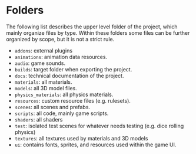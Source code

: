 # Folders
The following list describes the upper level folder of the project, which mainly organize files by type. Within these folders some files can be further organized by scope, but it is not a strict rule.
- `addons`: external plugins
- `animations`: animation data resources.
- `audio`: game sounds.
- `builds`: target folder when exporting the project.
- `docs`: technical documentation of the project.
- `materials`: all materials.
- `models`: all 3D model files.
- `physics_materials`: all physics materials.
- `resources`: custom resource files (e.g. rulesets).
- `scenes`: all scenes and prefabs.
- `scripts`: all code, mainly game scripts.
- `shaders`: all shaders
- `test`: isolated test scenes for whatever needs testing (e.g. dice rolling physics)
- `textures`: all textures used by materials and 3D models
- `ui`: contains fonts, sprites, and resources used within the game UI.